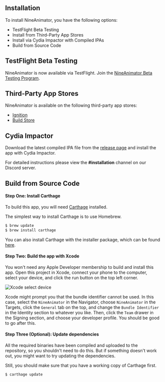 ## Installation

To install NineAnimator, you have the following options:

- TestFlight Beta Testing
- Install from Third-Party App Stores
- Install via Cydia Impactor with Compiled IPAs
- Build from Source Code

## TestFlight Beta Testing

NineAnimator is now available via TestFlight. Join the [NineAnimator Beta Testing Program](https://testflight.apple.com/join/SzIVhF6w).

## Third-Party App Stores

NineAnimator is available on the following third-party app stores:

- [Ignition](//app.ignition.fun)
- [Build Store](//builds.io)

## Cydia Impactor

Download the latest compiled IPA file from the [release page](https://github.com/SuperMarcus/NineAnimator/releases/latest)
and install the app with Cydia Impactor.

For detailed instructions please view the **#installation** channel on our Discord server.

## Build from Source Code

#### Step One: Install Carthage

To build this app, you will need [Carthage](https://github.com/Carthage/Carthage#installing-carthage) installed.

The simplest way to install Carthage is to use Homebrew.

```sh
$ brew update
$ brew install carthage
```

You can also install Carthage with the installer package, which can be found
[here](https://github.com/Carthage/Carthage/releases).

#### Step Two: Build the app with Xcode

You won't need any Apple Developer membership to build and install this app.
Open this project in Xcode, connect your phone to the computer, select your
device, and click the run button on the top left corner.

![Xcode select device](../Misc/Media/xcode_select_device.jpg)

Xcode might prompt you that the bundle identifier cannot be used. In this case,
select the `NineAnimator` in the Navigator, choose `NineAnimator` in the Targets,
click the `General` tab on the top, and change the `Bundle Identifier` in the
Identity section to whatever you like. Then, click the `Team` drawer in the Signing
section, and choose your developer profile. You should be good to go after this.

#### Step Three (Optional): Update dependencies

All the required binaries have been compiled and uploaded to the repository, so
you shouldn't need to do this. But if something doesn't work out, you might want
to try updating the dependencies.

Still, you should make sure that you have a working copy of Carthage first.

```sh
$ carthage update
```

